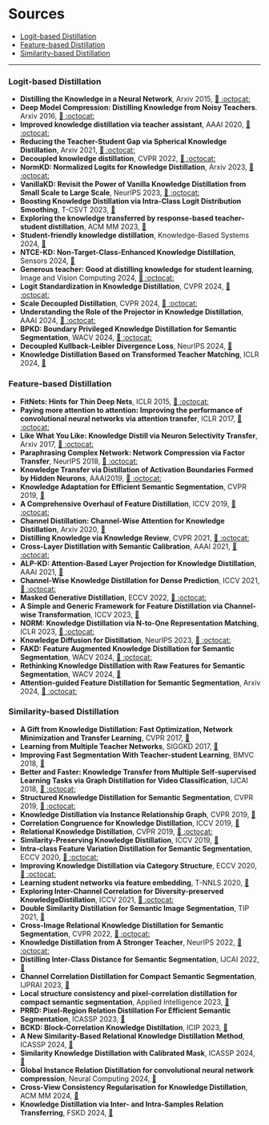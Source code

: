 # Sources

*  [Logit-based Distillation](#Logit-based-Distillation)
*  [Feature-based Distillation](#Feature-based-Distillation)
*  [Similarity-based Distillation](#Similarity-based-Distillation)
---

### Logit-based Distillation
- **Distilling the Knowledge in a Neural Network**, Arxiv 2015, [ :link: ](https://arxiv.org/abs/1503.02531)[ :octocat: ](https://github.com/shriramsb/Distilling-the-Knowledge-in-a-Neural-Network)
- **Deep Model Compression: Distilling Knowledge from Noisy Teachers**. Arxiv 2016, [ :link: ](https://arxiv.org/abs/1610.09650)[ :octocat: ](https://github.com/chengshengchan/model_compression1)
- **Improved knowledge distillation via teacher assistant**, AAAI 2020, [ :link: ](https://arxiv.org/abs/1902.03393)[ :octocat: ](https://github.com/imirzadeh/Teacher-Assistant-Knowledge-Distillation)
- **Reducing the Teacher-Student Gap via Spherical Knowledge Distillation**, Arxiv 2021, [ :link: ](https://arxiv.org/abs/2010.07485)[ :octocat: ](https://github.com/forjiuzhou/Spherical-Knowledge-Distillation)
- **Decoupled knowledge distillation**, CVPR 2022, [ :link: ](https://arxiv.org/abs/2203.08679)[ :octocat: ](https://github.com/megvii-research/mdistiller)
- **NormKD: Normalized Logits for Knowledge Distillation**, Arxiv 2023, [ :link: ](https://arxiv.org/abs/2308.00520)[ :octocat: ](https://github.com/gizi1/NormKD)
- **VanillaKD: Revisit the Power of Vanilla Knowledge Distillation from Small Scale to Large Scale**, NeurIPS 2023, [ :link: ](https://arxiv.org/abs/2305.15781)[ :octocat: ](https://github.com/Hao840/vanillaKD)
- **Boosting Knowledge Distillation via Intra-Class Logit Distribution Smoothing**, T-CSVT 2023, [ :link: ](https://ieeexplore.ieee.org/document/10292885)
- **Exploring the knowledge transferred by response-based teacher-student distillation**, ACM MM 2023, [ :link: ](https://dl.acm.org/doi/10.1145/3581783.3612162)
- **Student-friendly knowledge distillation**, Knowledge-Based Systems 2024, [ :link: ](https://www.sciencedirect.com/science/article/abs/pii/S0950705124005495)
- **NTCE-KD: Non-Target-Class-Enhanced Knowledge Distillation**, Sensors 2024, [ :link: ](https://www.mdpi.com/1424-8220/24/11/3617)
- **Generous teacher: Good at distilling knowledge for student learning**, Image and Vision Computing 2024, [ :link: ](https://www.sciencedirect.com/science/article/abs/pii/S0262885624003044) [ :octocat: ](https://github.com/EifelTing/Generous-Teacher)
- **Logit Standardization in Knowledge Distillation**, CVPR 2024, [ :link: ](https://arxiv.org/abs/2403.01427)[ :octocat: ](https://github.com/sunshangquan/logit-standardization-KD)
- **Scale Decoupled Distillation**, CVPR 2024, [ :link: ](https://arxiv.org/abs/2403.13512)[ :octocat: ](https://github.com/shicaiwei123/SDD-CVPR2024)
- **Understanding the Role of the Projector in Knowledge Distillation**, AAAI 2024, [ :link: ](https://arxiv.org/abs/2303.11098)[ :octocat: ](https://github.com/roymiles/Simple-Recipe-Distillation)
- **BPKD: Boundary Privileged Knowledge Distillation for Semantic Segmentation**, WACV 2024, [ :link: ](https://arxiv.org/abs/2306.08075) [ :octocat: ](https://github.com/AkideLiu/BPKD)
- **Decoupled Kullback-Leibler Divergence Loss**, NeurIPS 2024, [ :link: ](https://arxiv.org/abs/2305.13948)
- **Knowledge Distillation Based on Transformed Teacher Matching**, ICLR 2024, [ :link: ](https://arxiv.org/abs/2402.11148)


### Feature-based Distillation


- **FitNets: Hints for Thin Deep Nets**, ICLR 2015, [ :link: ](https://arxiv.org/abs/1412.6550)[ :octocat: ](https://github.com/adri-romsor/FitNets)
- **Paying more attention to attention: Improving the performance of convolutional neural networks via attention transfer**, ICLR 2017, [ :link: ](https://arxiv.org/abs/1612.03928)[ :octocat: ](https://github.com/szagoruyko/attention-transfer)
- **Like What You Like: Knowledge Distill via Neuron Selectivity Transfer**, Arxiv 2017, [ :link: ](https://arxiv.org/abs/1707.01219)[ :octocat: ](https://github.com/TuSimple/neuron-selectivity-transfer)
- **Paraphrasing Complex Network: Network Compression via Factor Transfer**, NeurIPS 2018, [ :link: ](https://arxiv.org/abs/1802.04977)[ :octocat: ](https://github.com/Jangho-Kim/Factor-Transfer-pytorch)
- **Knowledge Transfer via Distillation of Activation Boundaries Formed by Hidden Neurons**, AAAI2019, [ :link: ](https://arxiv.org/abs/1811.03233)[ :octocat: ](https://github.com/bhheo/AB_distillation)
- **Knowledge Adaptation for Efficient Semantic Segmentation**, CVPR 2019, [ :link: ](https://arxiv.org/abs/1903.04688)
- **A Comprehensive Overhaul of Feature Distillation**, ICCV 2019, [ :link: ](https://arxiv.org/abs/1904.01866)[ :octocat: ](https://github.com/clovaai/overhaul-distillation)
- **Channel Distillation: Channel-Wise Attention for Knowledge Distillation**, Arxiv 2020, [ :link: ](https://arxiv.org/abs/2006.01683)
- **Distilling Knowledge via Knowledge Review**, CVPR 2021, [ :link: ](https://arxiv.org/abs/2104.09044)[ :octocat: ](https://github.com/dvlab-research/ReviewKD)
- **Cross-Layer Distillation with Semantic Calibration**, AAAI 2021, [ :link: ](https://arxiv.org/abs/2012.03236)[ :octocat: ](https://github.com/DefangChen/SemCKD)
- **ALP-KD: Attention-Based Layer Projection for Knowledge Distillation**, AAAI 2021, [ :link: ](https://arxiv.org/abs/2012.14022) 
- **Channel-Wise Knowledge Distillation for Dense Prediction**, ICCV 2021, [ :link: ](https://openaccess.thecvf.com/content/ICCV2021/html/Shu_Channel-Wise_Knowledge_Distillation_for_Dense_Prediction_ICCV_2021_paper.html)[ :octocat: ](https://github.com/drilistbox/CWD)
- **Masked Generative Distillation**, ECCV 2022, [ :link: ](https://arxiv.org/abs/2205.01529)[ :octocat: ](https://github.com/yzd-v/MGD)
- **A Simple and Generic Framework for Feature Distillation via Channel-wise Transformation**, ICCV 2023, [ :link: ](https://arxiv.org/abs/2303.13212)
- **NORM: Knowledge Distillation via N-to-One Representation Matching**, ICLR 2023, [ :link: ](https://arxiv.org/abs/2305.13803)[ :octocat: ](https://github.com/OSVAI/NORM)
- **Knowledge Diffusion for Distillation**, NeurIPS 2023, [ :link: ](https://arxiv.org/abs/2305.15712)[ :octocat: ](https://github.com/hunto/DiffKD)
- **FAKD: Feature Augmented Knowledge Distillation for Semantic Segmentation**, WACV 2024, [ :link: ](https://arxiv.org/abs/2208.14143)[ :octocat: ](https://github.com/jianlong-yuan/FAKD)
- **Rethinking Knowledge Distillation with Raw Features for Semantic Segmentation**, WACV 2024, [ :link: ](https://ieeexplore.ieee.org/document/10484265)
- **Attention-guided Feature Distillation for Semantic Segmentation**, Arxiv 2024, [ :link: ](https://arxiv.org/abs/2403.05451)[ :octocat: ](https://github.com/AmirMansurian/AttnFD)


### Similarity-based Distillation

- **A Gift from Knowledge Distillation: Fast Optimization, Network Minimization and Transfer Learning**, CVPR 2017, [ :link: ](https://ieeexplore.ieee.org/document/8100237)
- **Learning from Multiple Teacher Networks**, SIGGKD 2017, [ :link: ](https://dl.acm.org/doi/10.1145/3097983.3098135)
- **Improving Fast Segmentation With Teacher-student Learning**, BMVC 2018, [ :link: ](https://arxiv.org/abs/1810.08476)
- **Better and Faster: Knowledge Transfer from Multiple Self-supervised Learning Tasks via Graph Distillation for Video Classification**, IJCAI 2018, [ :link: ](https://arxiv.org/abs/1804.10069)[ :octocat: ](https://github.com/zcrwind/ss-graph-distillation)
- **Structured Knowledge Distillation for Semantic Segmentation**, CVPR 2019, [ :link: ](https://ieeexplore.ieee.org/document/8954081)[ :octocat: ](https://github.com/irfanICMLL/structure_knowledge_distillation)
- **Knowledge Distillation via Instance Relationship Graph**, CVPR 2019, [ :link: ](https://ieeexplore.ieee.org/document/8953802)
- **Correlation Congruence for Knowledge Distillation**, ICCV 2019, [ :link: ](https://arxiv.org/abs/1904.01802)
- **Relational Knowledge Distillation**, CVPR 2019, [ :link: ](https://arxiv.org/abs/1904.05068)[ :octocat: ](https://github.com/lenscloth/RKD)
- **Similarity-Preserving Knowledge Distillation**, ICCV 2019, [ :link: ](https://arxiv.org/abs/1907.09682)
- **Intra-class Feature Variation Distillation for Semantic Segmentation**, ECCV 2020, [ :link: ](https://link.springer.com/chapter/10.1007/978-3-030-58571-6_21)[ :octocat: ](https://github.com/YukangWang/IFVD)
- **Improving Knowledge Distillation via Category Structure**, ECCV 2020, [ :link: ](https://link.springer.com/chapter/10.1007/978-3-030-58604-1_13)[ :octocat: ](https://github.com/xeanzheng/CSKD)
- **Learning student networks via feature embedding**, T-NNLS 2020, [ :link: ](https://ieeexplore.ieee.org/document/9007474)
- **Exploring Inter-Channel Correlation for Diversity-preserved KnowledgeDistillation**, ICCV 2021, [ :link: ](https://arxiv.org/abs/2202.03680)[ :octocat: ](https://github.com/ADLab-AutoDrive/ICKD)
- **Double Similarity Distillation for Semantic Image Segmentation**, TIP 2021, [ :link: ](https://ieeexplore.ieee.org/document/9444191)
- **Cross-Image Relational Knowledge Distillation for Semantic Segmentation**, CVPR 2022, [ :link: ](https://arxiv.org/abs/2204.06986)[ :octocat: ](https://github.com/winycg/CIRKD)
- **Knowledge Distillation from A Stronger Teacher**, NeurIPS 2022, [ :link: ](https://arxiv.org/abs/2205.10536)[ :octocat: ](https://github.com/hunto/DIST_KD)
- **Distilling Inter-Class Distance for Semantic Segmentation**, IJCAI 2022, [ :link: ](https://arxiv.org/abs/2205.03650)
- **Channel Correlation Distillation for Compact Semantic Segmentation**, IJPRAI 2023, [ :link: ](https://www.worldscientific.com/doi/abs/10.1142/S0218001423500040?srsltid=AfmBOooHGx4UY1SPvq9awB5BcrJVvEOT0HVvNWafWJx8B4erkOQfFNr3)
- **Local structure consistency and pixel-correlation distillation for compact semantic segmentation**, Applied Intelligence 2023, [ :link: ](https://link.springer.com/article/10.1007/s10489-022-03656-4)
- **PRRD: Pixel-Region Relation Distillation For Efficient Semantic Segmentation**, ICASSP 2023, [ :link: ](https://ieeexplore.ieee.org/document/10094967/)
- **BCKD: Block-Correlation Knowledge Distillation**, ICIP 2023, [ :link: ](https://ieeexplore.ieee.org/document/10222195/)
- **A New Similarity-Based Relational Knowledge Distillation Method**, ICASSP 2024, [ :link: ](https://ieeexplore.ieee.org/document/10447596/)
- **Similarity Knowledge Distillation with Calibrated Mask**, ICASSP 2024, [ :link: ](https://cmsworkshops.com/ICASSP2024/view_paper.php?PaperNum=3324)
- **Global Instance Relation Distillation for convolutional neural network compression**, Neural Computing 2024, [ :link: ](https://link.springer.com/article/10.1007/s00521-024-09635-9)
- **Cross-View Consistency Regularisation for Knowledge Distillation**, ACM MM 2024, [ :link: ](https://dl.acm.org/doi/10.1145/3664647.3681206)
- **Knowledge Distillation via Inter- and Intra-Samples Relation Transferring**, FSKD 2024, [ :link: ](https://ieeexplore.ieee.org/document/10702218)


